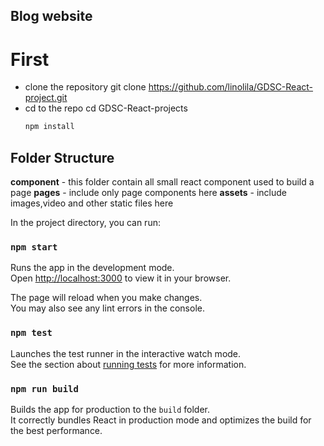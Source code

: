 ## Blog website
 # First
- clone the repository
   git clone https://github.com/linolila/GDSC-React-project.git
- cd to the repo
   cd GDSC-React-projects
   ```bash 
  npm install
   ```

## Folder Structure

**component** - this folder contain all small react component used to build a page
**pages** - include only page components here
**assets** - include images,video and other static files here


In the project directory, you can run:

### `npm start`

Runs the app in the development mode.\
Open [http://localhost:3000](http://localhost:3000) to view it in your browser.

The page will reload when you make changes.\
You may also see any lint errors in the console.

### `npm test`

Launches the test runner in the interactive watch mode.\
See the section about [running tests](https://facebook.github.io/create-react-app/docs/running-tests) for more information.

### `npm run build`

Builds the app for production to the `build` folder.\
It correctly bundles React in production mode and optimizes the build for the best performance.

